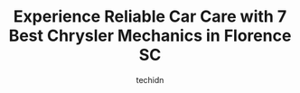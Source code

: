 ---
layout: ampstory
image: https://images.unsplash.com/photo-1580014317999-e9f1936787a5?ixlib=rb-4.0.3&ixid=MnwxMjA3fDB8MHxwaG90by1wYWdlfHx8fGVufDB8fHx8&auto=format&fit=crop&w=640&h=853&q=80
author: techidn
featured: false
description: Experience the excellence of automotive service by visiting the 7 best Chrysler Mechanic in Florence SC, USA. With their expertise, attention to detail, and commitment to customer satisfacti
title: Experience Reliable Car Care with 7 Best Chrysler Mechanics in Florence SC
cover:
   title: Experience Reliable Car Care with 7 Best Chrysler Mechanics in Florence SC
   subtitle: Rickpate
   background: https://images.unsplash.com/photo-1580014317999-e9f1936787a5?ixlib=rb-4.0.3&ixid=MnwxMjA3fDB8MHxwaG90by1wYWdlfHx8fGVufDB8fHx8&auto=format&fit=crop&w=640&h=853&q=80

pages: 
 - layout: thirds
   top: <h1>#1 Blacks Tire & Auto Service</h1>
   bottom: "<p>Had a tire impaled with a stick. Blacks checked to see if it could be plugged but too deep. Quickly replaced tire with a comparable one. Excellent service. Pleasant in</p>"
   background: https://www.knot35.com/toplist/wp-content/uploads/2023/06/best-chrysler-mechanic-1-in-florence-sc-1685836272.jpeg
   backgroundblur: true
 - layout: thirds
   top: <h1>#2 Creel Tire & Auto Care</h1>
   bottom: "<p>725 S Irby St, Florence, SC 29501, United States</p>"
   background: https://www.knot35.com/toplist/wp-content/uploads/2023/06/best-chrysler-mechanic-2-in-florence-sc-1685836272.jpeg
   cta:
      link: https://www.knot35.com/toplist/experience-reliable-car-care-with-7-best-chrysler-mechanics-in-florence-sc/
      text: Experience Reliable Car Care with 7 Best Chrysler Mechanics in Florence SC
 - layout: thirds
   top: <h1>#3 Mercedes Benz of Florence Service Department</h1>
   bottom: "<p>2199 David H McLeod Blvd Suite C, Florence, SC 29501, United States</p>"
   background: https://www.knot35.com/toplist/wp-content/uploads/2023/06/best-chrysler-mechanic-3-in-florence-sc-1685836273.jpeg
   cta:
      link: https://www.knot35.com/toplist/experience-reliable-car-care-with-7-best-chrysler-mechanics-in-florence-sc/
      text: Experience Reliable Car Care with 7 Best Chrysler Mechanics in Florence SC
 - layout: thirds
   top: <h1>#4 KEEPEM RUNNIN Mobile Automotive Repair</h1>
   bottom: "<p>Mobile auto repair, 1125 State Rd S-21-525, Florence, SC 29505, United States</p>"
   background: https://images.unsplash.com/photo-1524169358666-79f22534bc6e?ixlib=rb-4.0.3&ixid=MnwxMjA3fDB8MHxwaG90by1wYWdlfHx8fGVufDB8fHx8&auto=format&fit=crop&w=640&h=853&q=80
   cta:
      link: https://www.knot35.com/toplist/experience-reliable-car-care-with-7-best-chrysler-mechanics-in-florence-sc/
      text: Experience Reliable Car Care with 7 Best Chrysler Mechanics in Florence SC
 - layout: thirds
   top: <h1>#5 Birds Automotive Repair Llc</h1>
   bottom: "<p>1431 S Church St, Florence, SC 29505, United States</p>"
   background: https://images.unsplash.com/photo-1567360425618-1594206637d2?ixlib=rb-4.0.3&ixid=MnwxMjA3fDB8MHxwaG90by1wYWdlfHx8fGVufDB8fHx8&auto=format&fit=crop&w=640&h=853&q=80
   cta:
      link: https://www.knot35.com/toplist/experience-reliable-car-care-with-7-best-chrysler-mechanics-in-florence-sc/
      text: Experience Reliable Car Care with 7 Best Chrysler Mechanics in Florence SC
 - layout: thirds
   top: <h1>#6 Euro Mobile Auto Repair LLC</h1>
   bottom: "<p>Mobile Auto Services, Florence, SC 29501, United States</p>"
   background: https://images.unsplash.com/photo-1580610447943-1bfbef5efe07?ixlib=rb-4.0.3&ixid=MnwxMjA3fDB8MHxwaG90by1wYWdlfHx8fGVufDB8fHx8&auto=format&fit=crop&w=640&h=853&q=80
   cta:
      link: https://www.knot35.com/toplist/experience-reliable-car-care-with-7-best-chrysler-mechanics-in-florence-sc/
      text: Experience Reliable Car Care with 7 Best Chrysler Mechanics in Florence SC
 - layout: thirds
   top: <h1>#7 Matthews Auto Services</h1>
   bottom: "<p>2159 Hoffmeyer Rd, Florence, SC 29501, United States</p>"
   background: https://images.unsplash.com/photo-1561679660-d00ee1e0dc8e?ixlib=rb-4.0.3&ixid=MnwxMjA3fDB8MHxwaG90by1wYWdlfHx8fGVufDB8fHx8&auto=format&fit=crop&w=640&h=853&q=80
   cta:
      link: https://www.knot35.com/toplist/experience-reliable-car-care-with-7-best-chrysler-mechanics-in-florence-sc/
      text: Experience Reliable Car Care with 7 Best Chrysler Mechanics in Florence SC
 - layout: thirds
   middle: Continue reading...
   background: https://images.unsplash.com/photo-1567095761054-7a02e69e5c43?ixlib=rb-4.0.3&ixid=MnwxMjA3fDB8MHxwaG90by1wYWdlfHx8fGVufDB8fHx8&auto=format&fit=crop&w=640&h=853&q=80
   cta:
      link: https://www.knot35.com/toplist/experience-reliable-car-care-with-7-best-chrysler-mechanics-in-florence-sc/
      text: Experience Reliable Car Care with 7 Best Chrysler Mechanics in Florence SC
      
---